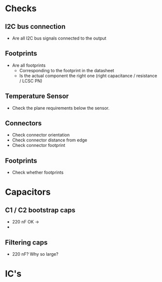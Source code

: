 # Checks
## I2C bus connection
- Are all I2C bus signals connected to the output

## Footprints
- Are all footprints
	- Corresponding to the footprint in the datasheet
	- Is the actual component the right one (right capacitance / resistance / LCSC PN)

## Temperature Sensor
- Check the plane requirements below the sensor.

## Connectors
- Check connector orientation 
- Check connector distance from edge
- Check connector footprint

## Footprints
- Check whether footprints 

# Capacitors
## C1 / C2 bootstrap caps
- 220 nF OK -> 
-


## Filtering caps
- 220 nF? Why so large?

# IC's
